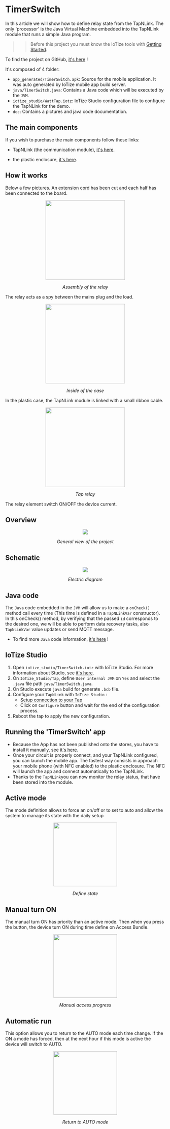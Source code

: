 # TimerSwitch

In this article we will show how to define relay state from the TapNLink.
The only 'processor' is the Java Virtual Machine embedded into the TapNLink module that runs a simple Java program. 

>> Before this project you must know the IoTize tools with [Getting Started](http://docs.iotize.com/GettingStarted/).

To find the project on GitHub, [it's here](https://github.com/iotize-sas/Open-Projects/tree/main/TimerSwitch-demo) !

It's composed of 4 folder:

- `app_generated/TimerSwitch.apk`: Source for the mobile application. It was auto generated by IoTize mobile app build server.
- `java/TimerSwitch.java`: Contains a Java code which will be executed by the `JVM`.
- `iotize_studio/WattTap.iotz`: IoTize Studio configuration file to configure the TapNLink for the demo.
- `doc`: Contains a pictures and java code documentation.

## The main components

If you wish to purchase the main components follow these links:
- TapNLink (the communication module), [it's here](https://www.digikey.fr/product-detail/fr/iotize/TNL-FIT203/2087-TNL-FIT203-ND/12397002).

- the plastic enclosure, [it's here](https://www.aliexpress.com/item/4000287507400.html?spm=a2g0o.productlist.0.0.309d44dfcbyy66&algo_pvid=642dec70-5635-4468-b159-30d6b13c2028&algo_expid=642dec70-5635-4468-b159-30d6b13c2028-3&btsid=2100bb5116136655014285201e8088&ws_ab_test=searchweb0_0,searchweb201602_,searchweb201603_).

## How it works

Below a few pictures. An extension cord has been cut and each half has been connected to the board.
<p align="center">
<img src="doc/images/picture_1.jpg" width="250">
</p>
<p align="center">
    <em>Assembly of the relay</em>
</p>
<p>
The relay acts as a spy between the mains plug and the load.
</p>

<p align="center">
<img src="doc/images/picture_2.jpg" width="250">
</p>
<p align="center">
    <em>Inside of the case</em>
</p>
<p>
In the plastic case, the TapNLink module is linked with a small ribbon cable.
</p>

<p align="center">
<img src="doc/images/picture_3.jpg" width="250">
</p>
<p align="center">
    <em>Tap relay</em>
</p>
<p>
The relay element switch ON/OFF the device current. 
</p>

## Overview

<p align="center">
<img src="doc/images/overview.png">
</p>
<p align="center">
    <em>General view of the project</em>
</p>

## Schematic

<p align="center">
<img src="doc/images/schematic.png">
</p>
<p align="center">
    <em>Electric diagram</em>
</p>

## Java code

The `Java` code embedded in the `JVM` will allow us to make a `onCheck()` method call every time (This time is defined in a `TapNLinkVar` constructor). In this onCheck() method, by verifying that the passed `id` corresponds to the desired one, we will be able to perform data recovery tasks, also `TapNLinkVar` value updates or send MQTT message.

- To find more `Java` code information, [it's here](https://github.com/iotize-sas/Open-Projects/tree/main/TimerSwitch-demo/doc/Java_code/Java_code.md) !

## IoTize Studio

1. Open `iotize_studio/TimerSwitch.iotz` with IoTize Studio. For more information about Studio, see [it's here](http://docs.iotize.com/UserManuals/IotizeStudio/).
2. On `IoTize_Studio/Tap`, define `User internal JVM` on `Yes` and select the `.java` file path `java/TimerSwitch.java`.
3. On Studio execute `java` build for generate `.bcb` file. 
4. Configure your `TapNLink` with `IoTize Studio` :
    -  [Setup connection to your Tap](http://docs.iotize.com/UserManuals/DiverseTools/)
    -  Click on `Configure` button and wait for the end of the configuration process. 
5. Reboot the tap to apply the new configuration. 

## Running the 'TimerSwitch' app

- Because the App has not been published onto the stores, you have to install it manually, see [it's here](https://github.com/iotize-sas/Open-Projects/tree/main/TimerSwitch-demo/app_generated/TimerSwitch.apk).
- Once your circuit is properly connect, and your TapNLink configured, you can launch the mobile app. The fastest way consists in approach your mobile phone (with NFC enabled) to the plastic enclosure. The NFC will launch the app and connect automatically to the TapNLink. 
- Thanks to the `TapNLink`you can now monitor the relay status, that have been stored into the module. 


## Active mode

The mode definition allows to force an on/off or to set to auto and allow the system to manage its state with the daily setup

<p align="center">
<img src="doc/images/view_1.jpg" width="200">
</p>
<p align="center">
    <em>Define state</em>
</p>

## Manual turn ON

The manual turn ON has priority than an active mode. Then when you press the button, the device turn ON during time define on Access Bundle.

 <p align="center">
 <img src="doc/images/view_3.jpg" width="200">
 </p>
 <p align="center">
     <em>Manual access progress</em>
 </p>
 
 ## Automatic run
 
This option allows you to return to the AUTO mode each time change. If the ON a mode has forced, then at the next hour if this mode is active the device will switch to AUTO.

 <p align="center">
 <img src="doc/images/view_2.jpg" width="200">
 </p>
 <p align="center">
     <em>Return to AUTO mode</em>
 </p>